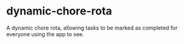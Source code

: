 # dynamic-chore-rota
A dynamic chore rota, allowing tasks to be marked as completed for everyone using the app to see.
